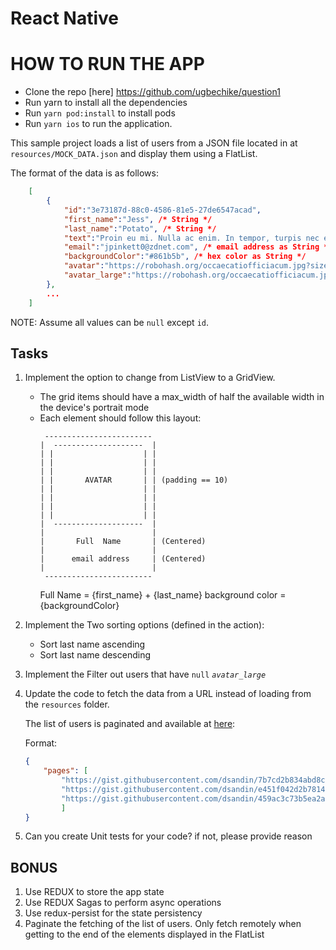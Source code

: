 # React Native

# HOW TO RUN THE APP
- Clone the repo [here] https://github.com/ugbechike/question1
- Run yarn to install all the dependencies
- Run `yarn pod:install` to install pods
- Run `yarn ios` to run the application.

This sample project loads a list of users from a JSON file located in at `resources/MOCK_DATA.json` and display them using a FlatList.

The format of the data is as follows:

```json
    [
        {
            "id":"3e73187d-88c0-4586-81e5-27de6547acad",
            "first_name":"Jess", /* String */
            "last_name":"Potato", /* String */
            "text":"Proin eu mi. Nulla ac enim. In tempor, turpis nec euismod scelerisque, quam turpis adipiscing lorem, vitae mattis nibh ligula nec sem.", /* String */
            "email":"jpinkett0@zdnet.com", /* email address as String */
            "backgroundColor":"#861b5b", /* hex color as String */
            "avatar":"https://robohash.org/occaecatiofficiacum.jpg?size=200x200&set=set1", /* URI as String */
            "avatar_large":"https://robohash.org/occaecatiofficiacum.jpg" /* URI as String */
        },
        ...
    ]
```

NOTE: Assume all values can be `null` except `id`.

## Tasks

 1. Implement the option to change from ListView to a GridView.
    * The grid items should have a max_width of half the available width in the device's portrait mode
    * Each element should follow this layout:
       ``` 
        ------------------------
       |  --------------------  |
       | |                    | |
       | |                    | |
       | |                    | |
       | |       AVATAR       | | (padding == 10)
       | |                    | |
       | |                    | |
       | |                    | |
       | |                    | |
       |  --------------------  |
       |                        |
       |       Full  Name       | (Centered)
       |                        |
       |      email address     | (Centered)
       |                        |
        ------------------------
       ```
       Full Name = {first_name} + {last_name} 
       background color = {backgroundColor}

 2. Implement the Two sorting options (defined in the action): 
    * Sort last name ascending 
    * Sort last name descending
 
 3. Implement the Filter out users that have `null` *`avatar_large`*

 4. Update the code to fetch the data from a URL instead of loading from the `resources` folder.

    The list of users is paginated and available at [here](https://gist.githubusercontent.com/dsandin/c8ed6c5a9486f311f4725f221b912220/raw/8c6d2d8e1f339d02e0ff3d2990560a4862c4beae/users_page_list):

    Format:
    ```JSON
    {
        "pages": [
            "https://gist.githubusercontent.com/dsandin/7b7cd2b834abd8c10908803cac5d1dd3/raw/9a8c0270e0f7a778409b2996419bacdbb06edc87/users_page1",
            "https://gist.githubusercontent.com/dsandin/e451f042d2b78143141ea8ea7d97b03f/raw/9847b174d0f5f61701ad64ab73be568270eea3a3/users_page2",
            "https://gist.githubusercontent.com/dsandin/459ac3c73b5ea2a2c0b09015de85d930/raw/fc8af8115057bec36561e799aaf5a47ca12521b8/users_page3"
            ]
    }
    ```

 5. Can you create Unit tests for your code? if not, please provide reason 

 ## BONUS

 1. Use REDUX to store the app state
 2. Use REDUX Sagas to perform async operations
 3. Use redux-persist for the state persistency
 4. Paginate the fetching of the list of users. Only fetch remotely when getting to the end of the elements displayed in the FlatList
